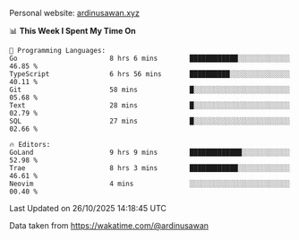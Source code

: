 Personal website: [ardinusawan.xyz](https://ardinusawan.xyz)

<!--START_SECTION:waka-->
📊 **This Week I Spent My Time On** 

```text
💬 Programming Languages: 
Go                       8 hrs 6 mins        ████████████░░░░░░░░░░░░░   46.85 % 
TypeScript               6 hrs 56 mins       ██████████░░░░░░░░░░░░░░░   40.11 % 
Git                      58 mins             █░░░░░░░░░░░░░░░░░░░░░░░░   05.68 % 
Text                     28 mins             █░░░░░░░░░░░░░░░░░░░░░░░░   02.79 % 
SQL                      27 mins             █░░░░░░░░░░░░░░░░░░░░░░░░   02.66 % 

🔥 Editors: 
GoLand                   9 hrs 9 mins        █████████████░░░░░░░░░░░░   52.98 % 
Trae                     8 hrs 3 mins        ████████████░░░░░░░░░░░░░   46.61 % 
Neovim                   4 mins              ░░░░░░░░░░░░░░░░░░░░░░░░░   00.40 % 
```


 Last Updated on 26/10/2025 14:18:45 UTC
<!--END_SECTION:waka-->
Data taken from https://wakatime.com/@ardinusawan
